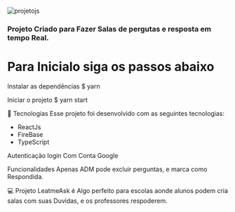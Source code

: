 ![projetojs](https://user-images.githubusercontent.com/49276851/131171775-a97aa7ce-4224-462c-b34c-f71f38c37dfa.png)




### Projeto Criado para Fazer Salas  de pergutas e resposta em tempo Real.

<h1>Para Inicialo siga os passos abaixo</h1>

 Instalar as dependências
$ yarn

 Iniciar o projeto
$ yarn start


🧪 Tecnologias
Esse projeto foi desenvolvido com as seguintes tecnologias:

+ ReactJs
+ FireBase
+ TypeScript

Autenticação 
login Com Conta Google

Funcionalidades
Apenas ADM pode excluir perguntas, e marca como Respondida.

💻 Projeto
LeatmeAsk é Algo perfeito para escolas aonde alunos podem cria salas com suas Duvidas, e os professores respoderem.


